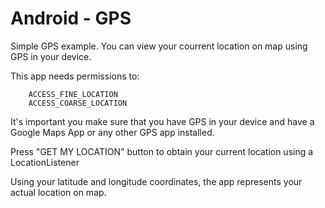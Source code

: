 **Android** - GPS
==================================================

Simple GPS example. You can view your courrent location on map using GPS in your device.

This app needs permissions to:
		
		ACCESS_FINE_LOCATION 
		ACCESS_COARSE_LOCATION
      
It's important you make sure that you have GPS in your device and have a Google Maps App or any other GPS app installed.
 
        
Press "GET MY LOCATION" button to obtain your current location using a LocationListener 

Using your latitude and longitude coordinates, the app represents your actual location on map.


